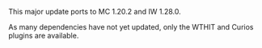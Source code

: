 This major update ports to MC 1.20.2 and IW 1.28.0.

As many dependencies have not yet updated, only the WTHIT and Curios plugins are available.